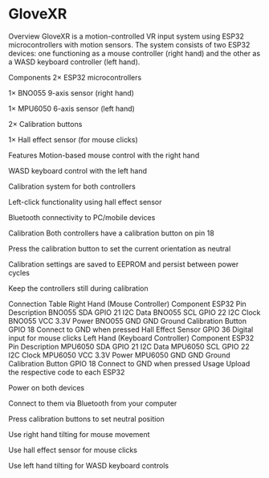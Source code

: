 # GloveXR
Overview
GloveXR is a motion-controlled VR input system using ESP32 microcontrollers with motion sensors. The system consists of two ESP32 devices: one functioning as a mouse controller (right hand) and the other as a WASD keyboard controller (left hand).

Components
2× ESP32 microcontrollers

1× BNO055 9-axis sensor (right hand)

1× MPU6050 6-axis sensor (left hand)

2× Calibration buttons

1× Hall effect sensor (for mouse clicks)

Features
Motion-based mouse control with the right hand

WASD keyboard control with the left hand

Calibration system for both controllers

Left-click functionality using hall effect sensor

Bluetooth connectivity to PC/mobile devices

Calibration
Both controllers have a calibration button on pin 18

Press the calibration button to set the current orientation as neutral

Calibration settings are saved to EEPROM and persist between power cycles

Keep the controllers still during calibration

Connection Table
Right Hand (Mouse Controller)
Component	ESP32 Pin	Description
BNO055 SDA	GPIO 21	I2C Data
BNO055 SCL	GPIO 22	I2C Clock
BNO055 VCC	3.3V	Power
BNO055 GND	GND	Ground
Calibration Button	GPIO 18	Connect to GND when pressed
Hall Effect Sensor	GPIO 36	Digital input for mouse clicks
Left Hand (Keyboard Controller)
Component	ESP32 Pin	Description
MPU6050 SDA	GPIO 21	I2C Data
MPU6050 SCL	GPIO 22	I2C Clock
MPU6050 VCC	3.3V	Power
MPU6050 GND	GND	Ground
Calibration Button	GPIO 18	Connect to GND when pressed
Usage
Upload the respective code to each ESP32

Power on both devices

Connect to them via Bluetooth from your computer

Press calibration buttons to set neutral position

Use right hand tilting for mouse movement

Use hall effect sensor for mouse clicks

Use left hand tilting for WASD keyboard controls
